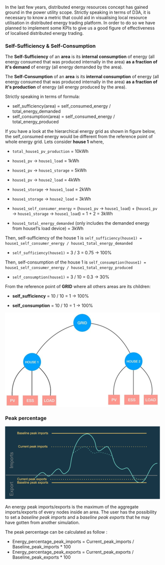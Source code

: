 In the last few years, distributed energy resources concept has gained ground in the power utility scope. Strictly speaking in terms of D3A, it is necessary to know a metric that could aid in visualising local resource utilisation in distributed energy trading platform. In order to do so we have planned to implement some KPIs to give us a good figure of effectiveness of localised distributed energy trading.

### Self-Sufficiency & Self-Consumption

The **Self-Sufficiency** of an **area** is its **internal consumption** of energy (all energy consumed that was produced internally in the area) **as a fraction of it's demand** of energy (all energy demanded by the area).

The **Self-Consumption** of an **area** is its **internal consumption** of energy (all energy consumed that was produced internally in the area) **as a fraction of it's production** of energy (all energy produced by the area).


Strictly speaking in terms of formula:

- self_sufficiency(area) = self_consumed_energy / total_energy_demanded
- self_consumption(area) = self_consumed_energy / total_energy_produced



If you have a look at the hierarchical energy grid as shown in figure below, the self_consumed energy would be different from the reference point of whole energy grid. Lets consider **house 1** where,

- `total_house1_pv_production` = 10kWh

- `house1_pv` → `house1_load` = 1kWh

- `house1_pv` → `house1_storage` = 5kWh
- `house1_pv` → `house2_load` = 4kWh
- `house1_storage` → `house1_load` = 2kWh
- `house1_storage` → `house2_load` = 3kWh
- `house1_self_consumer_energy` = (`house1_pv` → `house1_load`) + (`house1_pv` → `house1_storage` → `house1_load`) = 1 + 2 = 3kWh
- `house1_total_energy_demanded` (only includes the demanded energy from house1’s load device) = 3kWh

Then, self-sufficiency of the house 1 is `self_sufficiency(house1) = house1_self_consumer_energy / house1_total_energy_demanded`

- `self_sufficiency(house1)` = 3 / 3 = 0.75 → 100% 

Then, self-consumption of the house 1 is `self_consumption(house1) = house1_self_consumer_energy / house1_total_energy_produced`

- `self_consumption(house1)` = 3 / 10 = 0.3 → 30%

From the reference point of **GRID** where all others areas are its children: 

- **self_sufficiency** = 10 / 10 = 1 → 100%

- **self_consumption** = 10 / 10 = 1 → 100%

![img](img/kpis-1.png)


### Peak percentage

![img](img/kpis-2.png)

An energy peak imports/exports is the maximum of the aggregate imports/exports of every nodes inside an area.
The user has the possibility to set a *baseline peak imports* and a *baseline peak exports* that he may have gotten from another simulation.

The peak percentage can be calculated as follow : 

* Energy_percentage_peak_imports = Current_peak_imports / Baseline_peak_imports * 100
* Energy_percentage_peak_exports = Current_peak_exports / Baseline_peak_exports * 100


